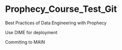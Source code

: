 # Prophecy_Course_Test_Git

Best Practices of Data Engineering with Prophecy

Use DIME for deployment


Commiting to MAIN
